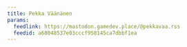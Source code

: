 ```yaml
---
title: Pekka Väänänen
params:
  feedlink: https://mastodon.gamedev.place/@pekkavaa.rss
  feedid: a68048537e03cccf958145ca7dbbf1ea
---
```

